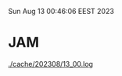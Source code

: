 Sun Aug 13 00:46:06 EEST 2023
# JAM
<a href='./cache/202308/13_00.log'>./cache/202308/13_00.log</a>
